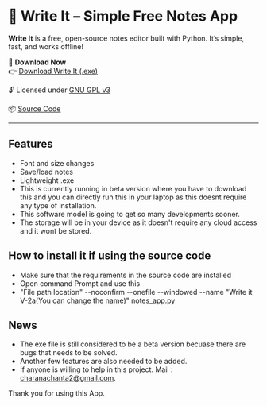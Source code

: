 # 📝 Write It – Simple Free Notes App

**Write It** is a free, open-source notes editor built with Python. It’s simple, fast, and works offline!

🔽 **Download Now**  
👉 [Download Write It (.exe)](https://drive.google.com/uc?export=download&id=your_file_id)

🔓 Licensed under [GNU GPL v3](LICENSE)

📦 [Source Code](https://github.com/your-username/write-it)

---

## Features
- Font and size changes
- Save/load notes
- Lightweight .exe
- This is currently running in beta version where you have to download this and you can directly run this in your laptop as this doesnt require any type of installation.
- This software model is going to get so many developments sooner.
- The storage will be in your device as it doesn't require any cloud access and it wont be stored.

## How to install it if using the source code

- Make sure that the requirements in the source code are installed
- Open command Prompt and use this
- "File path location" --noconfirm --onefile --windowed --name "Write it V-2a(You can change the name)" notes_app.py

## News

- The exe file is still considered to be a beta version becuase there are bugs that needs to be solved.
- Another few features are also needed to be added.
- If anyone is willing to help in this project. Mail : charanachanta2@gmail.com.

Thank you for using this App.
